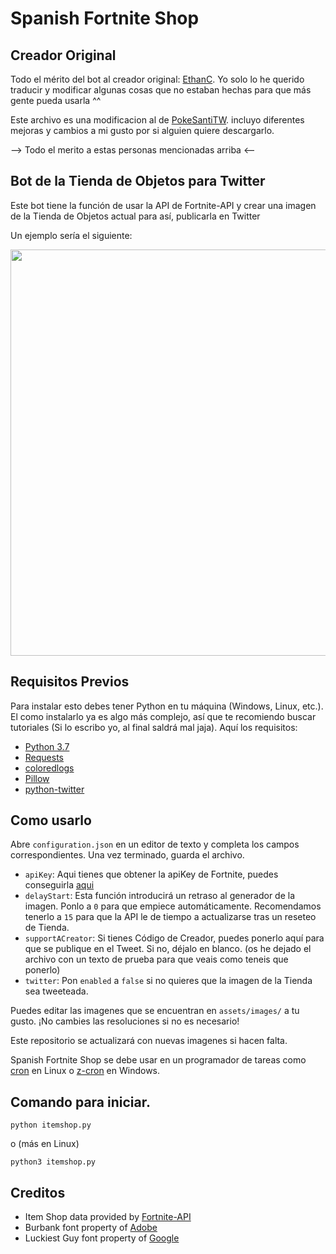 # Spanish Fortnite Shop

## Creador Original

Todo el mérito del bot al creador original: [EthanC](https://github.com/EthanC/Athena). Yo solo lo he querido traducir y modificar algunas cosas que no estaban hechas para que más gente pueda usarla ^^

Este archivo es una modificacion al de [PokeSantiTW](https://github.com/PokeSantiTW/Spanish-Twitter-Item-Shop-Bot). incluyo diferentes mejoras y cambios a mi gusto por si alguien quiere descargarlo. 

--> Todo el merito a estas personas mencionadas arriba <--

## Bot de la Tienda de Objetos para Twitter

Este bot tiene la función de usar la API de Fortnite-API y crear una imagen de la Tienda de Objetos actual para así, publicarla en Twitter

Un ejemplo sería el siguiente:

<p align="center">
    <img src="https://cdn.discordapp.com/attachments/849449923514466324/852593350955892756/itemshop.png" width="650px" draggable="true">
</p>

## Requisitos Previos

Para instalar esto debes tener Python en tu máquina (Windows, Linux, etc.). El como instalarlo ya es algo más complejo, así que te recomiendo buscar tutoriales (Si lo escribo yo, al final saldrá mal jaja). Aquí los requisitos:

- [Python 3.7](https://www.python.org/downloads/)
- [Requests](http://docs.python-requests.org/en/master/user/install/)
- [coloredlogs](https://pypi.org/project/coloredlogs/)
- [Pillow](https://pillow.readthedocs.io/en/stable/installation.html#basic-installation)
- [python-twitter](https://github.com/bear/python-twitter#installing)

## Como usarlo

Abre `configuration.json` en un editor de texto y completa los campos correspondientes. Una vez terminado, guarda el archivo.

- `apiKey`: Aqui tienes que obtener la apiKey de Fortnite, puedes conseguirla [aqui](https://fortnite-api.com/)
- `delayStart`: Esta función introducirá un retraso al generador de la imagen. Ponlo a `0` para que empiece automáticamente. Recomendamos tenerlo a `15` para que la API le de tiempo a actualizarse tras un reseteo de Tienda.
- `supportACreator`: Si tienes Código de Creador, puedes ponerlo aquí para que se publique en el Tweet. Si no, déjalo en blanco. (os he dejado el archivo con un texto de prueba para que veais como teneis que ponerlo)
- `twitter`: Pon `enabled` a `false` si no quieres que la imagen de la Tienda sea tweeteada.

Puedes editar las imagenes que se encuentran en `assets/images/` a tu gusto. ¡No cambies las resoluciones si no es necesario! 

Este repositorio se actualizará con nuevas imagenes si hacen falta.

Spanish Fortnite Shop se debe usar en un programador de tareas como [cron](https://en.wikipedia.org/wiki/Cron) en Linux o [z-cron](https://www.z-cron.com/es/) en Windows.

## Comando para iniciar.

```
python itemshop.py
```
o (más en Linux)
```
python3 itemshop.py
```

## Creditos

- Item Shop data provided by [Fortnite-API](https://fortnite-api.com/)
- Burbank font property of [Adobe](https://fonts.adobe.com/fonts/burbank)
- Luckiest Guy font property of [Google](https://fonts.google.com/specimen/Luckiest+Guy)
